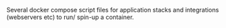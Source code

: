 
Several docker compose script files for application stacks and integrations (webservers etc) 
to run/ spin-up a container.

